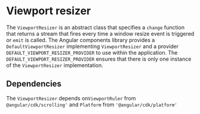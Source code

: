 # Viewport resizer

The `ViewportResizer` is an abstract class that specifies a `change` function
that returns a stream that fires every time a window resize event is triggered
or `emit` is called. The Angular components library provides a
`DefaultViewportResizer` implementing `ViewportResizer` and a provider
`DEFAULT_VIEWPORT_RESIZER_PROVIDER` to use within the application. The
`DEFAULT_VIEWPORT_RESIZER_PROVIDER` ensures that there is only one instance of
the `ViewportResizer` implementation.

## Dependencies

The `ViewportResizer` depends on`ViewportRuler` from `@angular/cdk/scrolling'`
and `Platform` from `'@angular/cdk/platform'`
